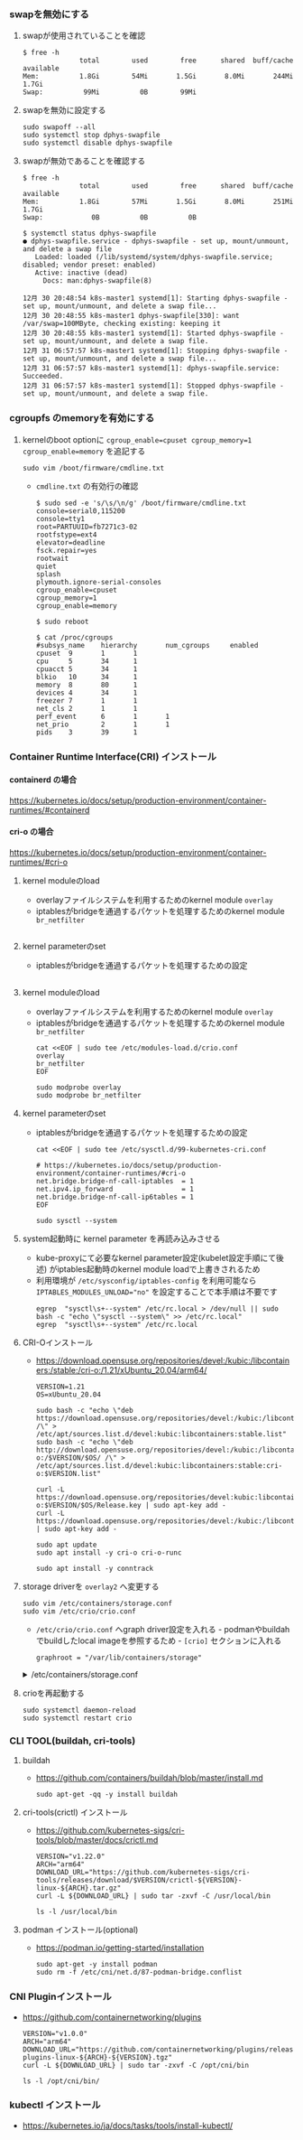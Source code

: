 ### swapを無効にする

1. swapが使用されていることを確認
   ```
   $ free -h
                 total        used        free      shared  buff/cache   available
   Mem:          1.8Gi        54Mi       1.5Gi       8.0Mi       244Mi       1.7Gi
   Swap:          99Mi          0B        99Mi
   ```

1. swapを無効に設定する
   ```
   sudo swapoff --all
   sudo systemctl stop dphys-swapfile
   sudo systemctl disable dphys-swapfile
   ```

1. swapが無効であることを確認する
   ```
   $ free -h
                 total        used        free      shared  buff/cache   available
   Mem:          1.8Gi        57Mi       1.5Gi       8.0Mi       251Mi       1.7Gi
   Swap:            0B          0B          0B

   $ systemctl status dphys-swapfile
   ● dphys-swapfile.service - dphys-swapfile - set up, mount/unmount, and delete a swap file
      Loaded: loaded (/lib/systemd/system/dphys-swapfile.service; disabled; vendor preset: enabled)
      Active: inactive (dead)
        Docs: man:dphys-swapfile(8)

   12月 30 20:48:54 k8s-master1 systemd[1]: Starting dphys-swapfile - set up, mount/unmount, and delete a swap file...
   12月 30 20:48:55 k8s-master1 dphys-swapfile[330]: want /var/swap=100MByte, checking existing: keeping it
   12月 30 20:48:55 k8s-master1 systemd[1]: Started dphys-swapfile - set up, mount/unmount, and delete a swap file.
   12月 31 06:57:57 k8s-master1 systemd[1]: Stopping dphys-swapfile - set up, mount/unmount, and delete a swap file...
   12月 31 06:57:57 k8s-master1 systemd[1]: dphys-swapfile.service: Succeeded.
   12月 31 06:57:57 k8s-master1 systemd[1]: Stopped dphys-swapfile - set up, mount/unmount, and delete a swap file.
   ```

### cgroupfs のmemoryを有効にする

1. kernelのboot optionに `cgroup_enable=cpuset cgroup_memory=1 cgroup_enable=memory` を追記する
   ```
   sudo vim /boot/firmware/cmdline.txt
   ```

     - `cmdline.txt` の有効行の確認

        ```
        $ sudo sed -e 's/\s/\n/g' /boot/firmware/cmdline.txt
        console=serial0,115200
        console=tty1
        root=PARTUUID=fb7271c3-02
        rootfstype=ext4
        elevator=deadline
        fsck.repair=yes
        rootwait
        quiet
        splash
        plymouth.ignore-serial-consoles
        cgroup_enable=cpuset
        cgroup_memory=1
        cgroup_enable=memory

        $ sudo reboot

        $ cat /proc/cgroups
        #subsys_name    hierarchy       num_cgroups     enabled
        cpuset  9       1       1
        cpu     5       34      1
        cpuacct 5       34      1
        blkio   10      34      1
        memory  8       80      1
        devices 4       34      1
        freezer 7       1       1
        net_cls 2       1       1
        perf_event      6       1       1
        net_prio        2       1       1
        pids    3       39      1
        ```

### Container Runtime Interface(CRI) インストール

#### containerd の場合

https://kubernetes.io/docs/setup/production-environment/container-runtimes/#containerd




#### cri-o の場合

https://kubernetes.io/docs/setup/production-environment/container-runtimes/#cri-o

1. kernel moduleのload
    - overlayファイルシステムを利用するためのkernel module `overlay`
    - iptablesがbridgeを通過するパケットを処理するためのkernel module `br_netfilter`
      ```
      ```
1. kernel parameterのset
    - iptablesがbridgeを通過するパケットを処理するための設定
      ```
      ```

1. kernel moduleのload
    - overlayファイルシステムを利用するためのkernel module `overlay`
    - iptablesがbridgeを通過するパケットを処理するためのkernel module `br_netfilter`
      ```
      cat <<EOF | sudo tee /etc/modules-load.d/crio.conf
      overlay
      br_netfilter
      EOF

      sudo modprobe overlay
      sudo modprobe br_netfilter
      ```

1. kernel parameterのset
    - iptablesがbridgeを通過するパケットを処理するための設定
      ```
      cat <<EOF | sudo tee /etc/sysctl.d/99-kubernetes-cri.conf

      # https://kubernetes.io/docs/setup/production-environment/container-runtimes/#cri-o
      net.bridge.bridge-nf-call-iptables  = 1
      net.ipv4.ip_forward                 = 1
      net.bridge.bridge-nf-call-ip6tables = 1
      EOF

      sudo sysctl --system
      ```

1. system起動時に kernel parameter を再読み込みさせる
    - kube-proxyにて必要なkernel parameter設定(kubelet設定手順にて後述) がiptables起動時のkernel module loadで上書きされるため
    - 利用環境が `/etc/sysconfig/iptables-config` を利用可能なら `IPTABLES_MODULES_UNLOAD="no"` を設定することで本手順は不要です
        ```
        egrep  "sysctl\s+--system" /etc/rc.local > /dev/null || sudo bash -c "echo \"sysctl --system\" >> /etc/rc.local"
        egrep  "sysctl\s+--system" /etc/rc.local
        ```

1. CRI-Oインストール
    - https://download.opensuse.org/repositories/devel:/kubic:/libcontainers:/stable:/cri-o:/1.21/xUbuntu_20.04/arm64/
      ```
      VERSION=1.21
      OS=xUbuntu_20.04

      sudo bash -c "echo \"deb https://download.opensuse.org/repositories/devel:/kubic:/libcontainers:/stable/$OS/ /\" > /etc/apt/sources.list.d/devel:kubic:libcontainers:stable.list"
      sudo bash -c "echo \"deb http://download.opensuse.org/repositories/devel:/kubic:/libcontainers:/stable:/cri-o:/$VERSION/$OS/ /\" > /etc/apt/sources.list.d/devel:kubic:libcontainers:stable:cri-o:$VERSION.list"

      curl -L https://download.opensuse.org/repositories/devel:kubic:libcontainers:stable:cri-o:$VERSION/$OS/Release.key | sudo apt-key add -
      curl -L https://download.opensuse.org/repositories/devel:/kubic:/libcontainers:/stable/$OS/Release.key | sudo apt-key add -

      sudo apt update
      sudo apt install -y cri-o cri-o-runc

      sudo apt install -y conntrack
      ```

1. storage driverを `overlay2` へ変更する
   ```
   sudo vim /etc/containers/storage.conf
   sudo vim /etc/crio/crio.conf
   ```

      -  `/etc/crio/crio.conf` へgraph driver設定を入れる
        - podmanやbuildahでbuildしたlocal imageを参照するため
        - `[crio]` セクションに入れる
           ```
           graphroot = "/var/lib/containers/storage"
           ```
   <details><summary>/etc/containers/storage.conf</summary>
      ```
      [storage]
      driver = "overlay2"
      runroot = "/run/containers/storage"
      graphroot = "/var/lib/containers/storage"

      [storage.options]
      additionalimagestores = [
      ]

      [storage.options.overlay]
      mountopt = "nodev"

      [storage.options.thinpool]
      ```
   </details>
   <details><summary>/etc/crio/crio.conf</summary>
      ```
      [crio]
      storage_driver = "overlay2"
      graphroot = "/var/lib/containers/storage"
      log_dir = "/var/log/crio/pods"
      version_file = "/var/run/crio/version"
      version_file_persist = "/var/lib/crio/version"
      clean_shutdown_file = "/var/lib/crio/clean.shutdown"

      [crio.api]
      listen = "/var/run/crio/crio.sock"
      stream_address = "127.0.0.1"
      stream_port = "0"
      stream_enable_tls = false
      stream_idle_timeout = ""
      stream_tls_cert = ""
      stream_tls_key = ""
      stream_tls_ca = ""
      grpc_max_send_msg_size = 16777216
      grpc_max_recv_msg_size = 16777216

      [crio.runtime]
      no_pivot = false
      decryption_keys_path = "/etc/crio/keys/"
      conmon = ""
      conmon_cgroup = "system.slice"
      conmon_env = [
              "PATH=/usr/local/sbin:/usr/local/bin:/usr/sbin:/usr/bin:/sbin:/bin",
      ]
      default_env = [
      ]
      seccomp_profile = ""
      seccomp_use_default_when_empty = false
      apparmor_profile = "crio-default"
      irqbalance_config_file = "/etc/sysconfig/irqbalance"
      cgroup_manager = "systemd"
      separate_pull_cgroup = ""
      default_capabilities = [
              "CHOWN",
              "DAC_OVERRIDE",
              "FSETID",
              "FOWNER",
              "SETGID",
              "SETUID",
              "SETPCAP",
              "NET_BIND_SERVICE",
              "KILL",
      ]
      default_sysctls = [
      ]
      additional_devices = [
      ]
      hooks_dir = [
              "/usr/share/containers/oci/hooks.d",
      ]pids_limit = 1024
      log_size_max = -1
      log_to_journald = false
      container_exits_dir = "/var/run/crio/exits"
      container_attach_socket_dir = "/var/run/crio"
      bind_mount_prefix = ""
      read_only = false
      log_level = "info"
      log_filter = ""
      uid_mappings = ""
      gid_mappings = ""
      ctr_stop_timeout = 30
      drop_infra_ctr = false
      infra_ctr_cpuset = ""
      namespaces_dir = "/var/run"
      pinns_path = ""
      default_runtime = "runc"

      [crio.runtime.runtimes.runc]
      runtime_path = ""
      runtime_type = "oci"
      runtime_root = "/run/runc"
      allowed_annotations = [
              "io.containers.trace-syscall",
      ]

      [crio.image]
      default_transport = "docker://"
      global_auth_file = ""
      pause_image = "k8s.gcr.io/pause:3.2"
      pause_image_auth_file = ""
      pause_command = "/pause"
      signature_policy = ""
      image_volumes = "mkdir"
      big_files_temporary_dir = ""

      [crio.network]
      network_dir = "/etc/cni/net.d/"
      plugin_dirs = [
              "/opt/cni/bin/",
      ]
      [crio.metrics]
      enable_metrics = false
      metrics_port = 9090
      metrics_socket = ""
      ```
   </details>

1. crioを再起動する
   ```
   sudo systemctl daemon-reload
   sudo systemctl restart crio
   ```

### CLI TOOL(buildah, cri-tools)

1. buildah
    - https://github.com/containers/buildah/blob/master/install.md
       ```
       sudo apt-get -qq -y install buildah
       ```

1. cri-tools(crictl) インストール
    - https://github.com/kubernetes-sigs/cri-tools/blob/master/docs/crictl.md
       ```
       VERSION="v1.22.0"
       ARCH="arm64"
       DOWNLOAD_URL="https://github.com/kubernetes-sigs/cri-tools/releases/download/$VERSION/crictl-${VERSION}-linux-${ARCH}.tar.gz"
       curl -L ${DOWNLOAD_URL} | sudo tar -zxvf -C /usr/local/bin

       ls -l /usr/local/bin
       ```

1. podman インストール(optional)
    - https://podman.io/getting-started/installation
       ```
       sudo apt-get -y install podman
       sudo rm -f /etc/cni/net.d/87-podman-bridge.conflist
       ```

### CNI Pluginインストール

- https://github.com/containernetworking/plugins
   ```
   VERSION="v1.0.0"
   ARCH="arm64"
   DOWNLOAD_URL="https://github.com/containernetworking/plugins/releases/download/${VERSION}/cni-plugins-linux-${ARCH}-${VERSION}.tgz"
   curl -L ${DOWNLOAD_URL} | sudo tar -zxvf -C /opt/cni/bin

   ls -l /opt/cni/bin/
   ```

### kubectl インストール

- https://kubernetes.io/ja/docs/tasks/tools/install-kubectl/
